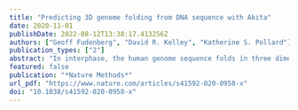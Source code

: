 ```yaml
---
title: "Predicting 3D genome folding from DNA sequence with Akita"
date: 2020-11-01
publishDate: 2022-08-12T13:38:17.413256Z
authors: ["Geoff Fudenberg", "David R. Kelley", "Katherine S. Pollard"]
publication_types: ["2"]
abstract: "In interphase, the human genome sequence folds in three dimensions into a rich variety of locus-specific contact patterns. Cohesin and CTCF (CCCTC-binding factor) are key regulators; perturbing the levels of either greatly disrupts genome-wide folding as assayed by chromosome conformation capture methods. Still, how a given DNA sequence encodes a particular locus-specific folding pattern remains unknown. Here we present a convolutional neural network, Akita, that accurately predicts genome folding from DNA sequence alone. Representations learned by Akita underscore the importance of an orientation-specific grammar for CTCF binding sites. Akita learns predictive nucleotide-level features of genome folding, revealing effects of nucleotides beyond the core CTCF motif. Once trained, Akita enables rapid in silico predictions. Accounting for this, we demonstrate how Akita can be used to perform in silico saturation mutagenesis, interpret eQTLs, make predictions for structural variants and probe species-specific genome folding. Collectively, these results enable decoding genome function from sequence through structure."
featured: false
publication: "*Nature Methods*"
url_pdf: "https://www.nature.com/articles/s41592-020-0958-x"
doi: "10.1038/s41592-020-0958-x"
---
```


